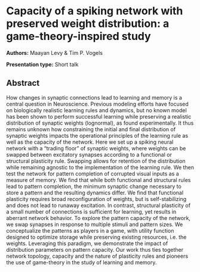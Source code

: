 # Capacity of a spiking network with preserved weight distribution: a game-theory-inspired study

**Authors:** Maayan Levy & Tim P. Vogels

**Presentation type:** Short talk

## Abstract

How changes in synaptic connections lead to learning and memory is a central question in Neuroscience. Previous modeling efforts have focused on biologically realistic learning rules and dynamics, but no known model has been shown to perform successful learning while preserving a realistic distribution of synaptic weights (lognormal), as found experimentally. It thus remains unknown how constraining the initial and final distribution of synaptic weights impacts the operational principles of the learning rule as well as the capacity of the network. Here we set up a spiking neural network with a “trading floor” of synaptic weights, where weights can be swapped between excitatory synapses according to a functional or structural plasticity rule. Swapping allows for retention of the distribution while remaining agnostic to the implementation of the learning rule. We then test the network for pattern completion of corrupted visual inputs as a measure of memory. We find that while both functional and structural rules lead to pattern completion, the minimum synaptic change necessary to store a pattern and the resulting dynamics differ. We find that functional plasticity requires broad reconfiguration of weights, but is self-stabilizing and does not lead to runaway excitation. In contrast, structural plasticity of a small number of connections is sufficient for learning, yet results in aberrant network behavior. To explore the pattern capacity of the network, we swap synapses in response to multiple stimuli and pattern sizes. We conceptualize the patterns as players in a game, with utility function designed to optimize storage while preserving existing resources, i.e. the weights. Leveraging this paradigm, we demonstrate the impact of distribution parameters on pattern capacity. Our work thus ties together network topology, capacity and the nature of plasticity rules and pioneers the use of game-theory in the study of learning and memory.